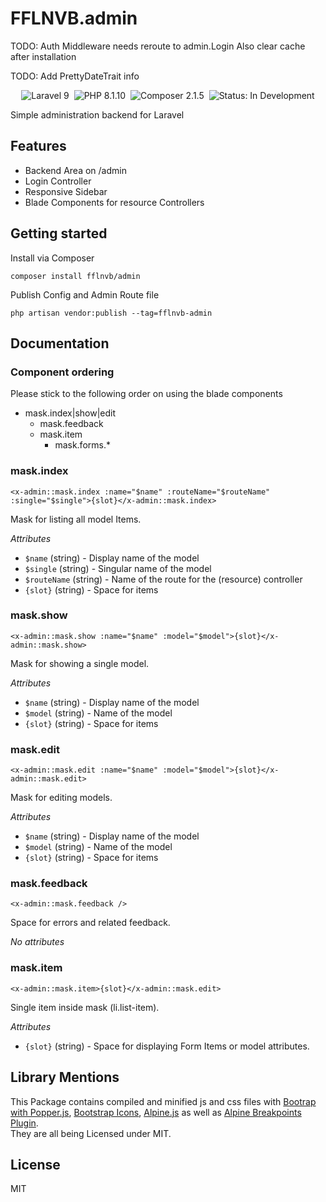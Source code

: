 # FFLNVB.admin


TODO: Auth Middleware needs reroute to admin.Login
Also clear cache after installation

TODO: Add PrettyDateTrait info 
<p align="center">
<img src="https://img.shields.io/badge/Laravel%20-9.26.1-red.svg?logo=laravel" alt="Laravel 9">&nbsp;
<img src="https://img.shields.io/badge/PHP-8.1.10-blue.svg?logo=php" alt="PHP 8.1.10">&nbsp;
<img src="https://img.shields.io/badge/Composer-2.1.5-9cf.svg?logo=composer" alt="Composer 2.1.5">&nbsp;
<img src="https://img.shields.io/badge/Status-In%20development-yellow.svg" alt="Status: In Development">
</p>

Simple administration backend for Laravel

## Features
- Backend Area on /admin
- Login Controller
- Responsive Sidebar
- Blade Components for resource Controllers

## Getting started
Install via Composer

```Shell
composer install fflnvb/admin
```

Publish Config and Admin Route file

```Shell
php artisan vendor:publish --tag=fflnvb-admin
```

## Documentation

### Component ordering
Please stick to the following order on using the blade components
- mask.index|show|edit
    - mask.feedback
    - mask.item
        - mask.forms.*


### mask.index
```Blade
<x-admin::mask.index :name="$name" :routeName="$routeName" :single="$single">{slot}</x-admin::mask.index>
```

Mask for listing all model Items.

*Attributes*

- `$name` (string) - Display name of the model
- `$single` (string) - Singular name of the model
- `$routeName` (string) - Name of the route for the (resource) controller
- `{slot}` (string) - Space for items


### mask.show
```Blade
<x-admin::mask.show :name="$name" :model="$model">{slot}</x-admin::mask.show>
```

Mask for showing a single model.

*Attributes*

- `$name` (string) - Display name of the model
- `$model` (string) - Name of the model
- `{slot}` (string) - Space for items


### mask.edit
```Blade
<x-admin::mask.edit :name="$name" :model="$model">{slot}</x-admin::mask.edit>
```

Mask for editing models.

*Attributes*

- `$name` (string) - Display name of the model
- `$model` (string) - Name of the model
- `{slot}` (string) - Space for items

### mask.feedback
```Blade
<x-admin::mask.feedback />
```

Space for errors and related feedback.

*No attributes*


### mask.item
```Blade
<x-admin::mask.item>{slot}</x-admin::mask.edit>
```

Single item inside mask (li.list-item).

*Attributes*

- `{slot}` (string) - Space for displaying Form Items or model attributes.

## Library Mentions
This Package contains compiled and minified js and css files with [Bootrap with Popper.js](https://www.npmjs.com/package/bootstrap), [Bootstrap Icons](https://www.npmjs.com/package/bootstrap-icons), [Alpine.js](https://www.npmjs.com/package/alpinejs) as well as [Alpine Breakpoints Plugin](https://www.npmjs.com/package/alpinejs-breakpoints).  
They are all being Licensed under MIT.

## License
MIT
